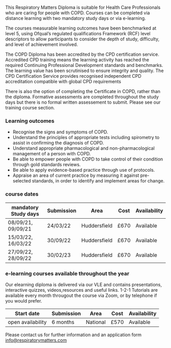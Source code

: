 This Respiratory Matters Diploma is suitable for Health Care Professionals who are caring for people with COPD. Courses can be completed via distance learning with two mandatory study days or via e-learning.

The courses measurable learning outcomes have been benchmarked at level 5, using Ofqual’s regulated qualifications Framework (RCF) level descriptors to allow participants to consider the depth of study, difficulty, and level of achievement involved. 

The COPD Diploma has been accredited by the CPD certification service. Accredited CPD training means the learning activity has reached the required Continuing Professional Development standards and benchmarks. The learning value has been scrutinised to ensure integrity and quality. The CPD Certification Service provides recognised independent CPD accreditation compatible with global CPD requirements

There is also the option of completing the Certificate in COPD, rather than the diploma. Formative assessments are completed throughout the study days but there is no formal written assessement to submit. Please see our training course section.

### Learning outcomes

* Recognise the signs and symptoms of COPD.
* Understand the principles of appropriate tests including spirometry to assist in confirming the diagnosis of COPD.
* Understand appropriate pharmacological and non-pharmacological management of a person with COPD.
* Be able to empower people with COPD to take control of their condition through gold standards reviews.
* Be able to apply evidence-based practice through use of protocols.
* Appraise an area of current practice by measuring it against pre-selected standards, in order to identify and implement   areas for change.

### course dates

| mandatory Study days  | Submission | Area           | Cost         |Availability|
|-----------------------|------------|----------------|--------------|------------ 
|08/09/21, 09/09/21     |24/03/22    |Huddersfield    |£670          |Available   |
|15/03/22, 16/03/22     |30/09/22    |Huddersfield    |£670          |Available   |
|27/09/22, 28/09/22     |30/02/23    |Huddersfield    |£670          |Available   |

### e-learning courses available throughout the year

Our elearning diploma is delivered via our VLE and contains presentations, interactive quizzes, videos,resources and useful links. 1-2-1 Tutorials are available every month througout the course via Zoom, or by telephone if you would prefer.

| Start date            | Submission | Area           | Cost         |Availability|
|-----------------------|------------|----------------|--------------|------------ 
|open availability      |6 months    |National        |£570          |Available   |

Please contact us for further information and an application form info@respiratorymatters.com

